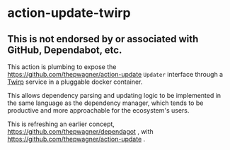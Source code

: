 # action-update-twirp

## This is not endorsed by or associated with GitHub, Dependabot, etc.

This action is plumbing to expose the https://github.com/thepwagner/action-update `Updater` interface through a [Twirp](https://github.com/twitchtv/twirp) service in a pluggable docker container.

This allows dependency parsing and updating logic to be implemented in the same language as the dependency manager, which tends to be productive and more approachable for the ecosystem's users.

This is refreshing an earlier concept, https://github.com/thepwagner/dependagot , with https://github.com/thepwagner/action-update .
